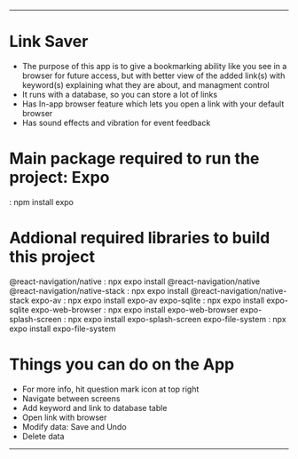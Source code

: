 ************************************************************************************************************************************************************************************************************************
# Link Saver 
- The purpose of this app is to give a bookmarking ability like you see in a browser for future access, but with better view of the added link(s) with keyword(s) explaining what they are about, and managment control
- It runs with a database, so you can store a lot of links
- Has In-app browser feature which lets you open a link with your default browser
- Has sound effects and vibration for event feedback
  
# Main package required to run the project: Expo
: npm install expo

# Addional required libraries to build this project
@react-navigation/native       : npx expo install @react-navigation/native   
@react-navigation/native-stack : npx expo install @react-navigation/native-stack
expo-av                        : npx expo install expo-av
expo-sqlite                    : npx expo install expo-sqlite 
expo-web-browser               : npx expo install expo-web-browser
expo-splash-screen             : npx expo install expo-splash-screen
expo-file-system               : npx expo install expo-file-system

# Things you can do on the App
- For more info, hit question mark icon at top right
- Navigate between screens
- Add keyword and link to database table
- Open link with browser
- Modify data: Save and Undo
- Delete data
*****************************************************************************************************************************************************************************************************************************
